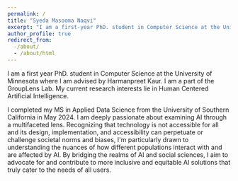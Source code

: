 ```yaml
---
permalink: /
title: "Syeda Masooma Naqvi"
excerpt: "I am a first-year PhD. student in Computer Science at the University of Minnesota."
author_profile: true
redirect_from:
  -/about/
  - /about/html
---
```


I am a first year  PhD. student in Computer Science at the University of Minnesota where I am advised by Harmanpreet Kaur. I am a part of the GroupLens Lab. My current research interests lie in Human Centered Artificial Intelligence.

I completed my MS in Applied Data Science from the University of Southern California in May 2024. I am deeply passionate about examining AI through a multifaceted lens. Recognizing that technology is not accessible for all and its design, implementation, and accessibility can perpetuate or challenge societal norms and biases, I'm particularly drawn to understanding the nuances of how different populations interact with and are affected by AI. By bridging the realms of AI and social sciences, I aim to advocate for and contribute to more inclusive and equitable AI solutions that truly cater to the needs of all users.
